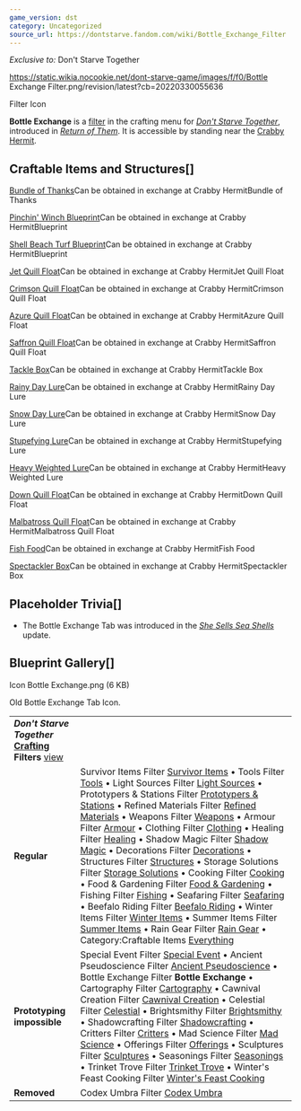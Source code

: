 ```yaml
---
game_version: dst
category: Uncategorized
source_url: https://dontstarve.fandom.com/wiki/Bottle_Exchange_Filter
---
```


*Exclusive to:* Don't Starve Together

 https://static.wikia.nocookie.net/dont-starve-game/images/f/f0/Bottle Exchange Filter.png/revision/latest?cb=20220330055636 

Filter Icon

 

**Bottle Exchange** is a [filter](/wiki/Crafting#Crafting_Filter "Crafting") in the crafting menu for *[Don't Starve Together](/wiki/Don%27t_Starve_Together "Don't Starve Together")*, introduced in *[Return of Them](/wiki/Return_of_Them "Return of Them")*. It is accessible by standing near the [Crabby Hermit](/wiki/Crabby_Hermit "Crabby Hermit").

## Craftable Items and Structures[]

[Bundle of Thanks](/wiki/Bundle_of_Thanks "Bundle of Thanks")Can be obtained in exchange at Crabby HermitBundle of Thanks

[Pinchin' Winch Blueprint](/wiki/Blueprint#Rare_Blueprint "Blueprint")Can be obtained in exchange at Crabby HermitBlueprint

[Shell Beach Turf Blueprint](/wiki/Blueprint#Rare_Blueprint "Blueprint")Can be obtained in exchange at Crabby HermitBlueprint

[Jet Quill Float](/wiki/Jet_Quill_Float "Jet Quill Float")Can be obtained in exchange at Crabby HermitJet Quill Float

[Crimson Quill Float](/wiki/Crimson_Quill_Float "Crimson Quill Float")Can be obtained in exchange at Crabby HermitCrimson Quill Float

[Azure Quill Float](/wiki/Azure_Quill_Float "Azure Quill Float")Can be obtained in exchange at Crabby HermitAzure Quill Float

[Saffron Quill Float](/wiki/Saffron_Quill_Float "Saffron Quill Float")Can be obtained in exchange at Crabby HermitSaffron Quill Float

[Tackle Box](/wiki/Tackle_Box "Tackle Box")Can be obtained in exchange at Crabby HermitTackle Box

[Rainy Day Lure](/wiki/Rainy_Day_Lure "Rainy Day Lure")Can be obtained in exchange at Crabby HermitRainy Day Lure

[Snow Day Lure](/wiki/Snow_Day_Lure "Snow Day Lure")Can be obtained in exchange at Crabby HermitSnow Day Lure

[Stupefying Lure](/wiki/Stupefying_Lure "Stupefying Lure")Can be obtained in exchange at Crabby HermitStupefying Lure

[Heavy Weighted Lure](/wiki/Heavy_Weighted_Lure "Heavy Weighted Lure")Can be obtained in exchange at Crabby HermitHeavy Weighted Lure

[Down Quill Float](/wiki/Down_Quill_Float "Down Quill Float")Can be obtained in exchange at Crabby HermitDown Quill Float

[Malbatross Quill Float](/wiki/Malbatross_Quill_Float "Malbatross Quill Float")Can be obtained in exchange at Crabby HermitMalbatross Quill Float

[Fish Food](/wiki/Fish_Food "Fish Food")Can be obtained in exchange at Crabby HermitFish Food

[Spectackler Box](/wiki/Spectackler_Box "Spectackler Box")Can be obtained in exchange at Crabby HermitSpectackler Box

## Placeholder Trivia[]

* The Bottle Exchange Tab was introduced in the *[She Sells Sea Shells](/wiki/Return_of_Them#She_Sells_Sea_Shells "Return of Them")* update.

## Blueprint Gallery[]

Icon Bottle Exchange.png (6 KB)

Old Bottle Exchange Tab Icon.

|  |  |
| --- | --- |
| ***Don't Starve Together* [Crafting](/wiki/Crafting "Crafting") Filters** [view](/wiki/Template:Crafting_Filters "Template:Crafting Filters") | |
| **Regular** | Survivor Items Filter [Survivor Items](/wiki/Survivor_Items_Filter "Survivor Items Filter") • Tools Filter [Tools](/wiki/Tools_Filter "Tools Filter") • Light Sources Filter [Light Sources](/wiki/Light_Sources_Filter "Light Sources Filter") • Prototypers & Stations Filter [Prototypers & Stations](/wiki/Prototypers_%26_Stations_Filter "Prototypers & Stations Filter") • Refined Materials Filter [Refined Materials](/wiki/Refined_Materials_Filter "Refined Materials Filter") • Weapons Filter [Weapons](/wiki/Weapons_Filter "Weapons Filter") • Armour Filter [Armour](/wiki/Armour_Filter "Armour Filter") • Clothing Filter [Clothing](/wiki/Clothing_Filter "Clothing Filter") • Healing Filter [Healing](/wiki/Healing_Filter "Healing Filter") • Shadow Magic Filter [Shadow Magic](/wiki/Shadow_Magic_Filter "Shadow Magic Filter") • Decorations Filter [Decorations](/wiki/Decorations_Filter "Decorations Filter") • Structures Filter [Structures](/wiki/Structures_Filter "Structures Filter") • Storage Solutions Filter [Storage Solutions](/wiki/Storage_Solutions_Filter "Storage Solutions Filter") • Cooking Filter [Cooking](/wiki/Cooking_Filter "Cooking Filter") • Food & Gardening Filter [Food & Gardening](/wiki/Food_%26_Gardening_Filter "Food & Gardening Filter") • Fishing Filter [Fishing](/wiki/Fishing_Filter "Fishing Filter") • Seafaring Filter [Seafaring](/wiki/Seafaring_Filter "Seafaring Filter") • Beefalo Riding Filter [Beefalo Riding](/wiki/Beefalo_Riding_Filter "Beefalo Riding Filter") • Winter Items Filter [Winter Items](/wiki/Winter_Items_Filter "Winter Items Filter") • Summer Items Filter [Summer Items](/wiki/Summer_Items_Filter "Summer Items Filter") • Rain Gear Filter [Rain Gear](/wiki/Rain_Gear_Filter "Rain Gear Filter") • Category:Craftable Items [Everything](/wiki/Category:Craftable_Items "Category:Craftable Items") |
| **Prototyping impossible** | Special Event Filter [Special Event](/wiki/Special_Event_Filter "Special Event Filter") • Ancient Pseudoscience Filter [Ancient Pseudoscience](/wiki/Ancient_Pseudoscience_Filter "Ancient Pseudoscience Filter") • Bottle Exchange Filter **Bottle Exchange** • Cartography Filter [Cartography](/wiki/Cartography_Filter "Cartography Filter") • Cawnival Creation Filter [Cawnival Creation](/wiki/Cawnival_Creation_Filter "Cawnival Creation Filter") • Celestial Filter [Celestial](/wiki/Celestial_Filter "Celestial Filter") • Brightsmithy Filter [Brightsmithy](/wiki/Brightsmithy_Filter "Brightsmithy Filter") • Shadowcrafting Filter [Shadowcrafting](/wiki/Shadowcrafting_Filter "Shadowcrafting Filter") • Critters Filter [Critters](/wiki/Critters_Filter "Critters Filter") • Mad Science Filter [Mad Science](/wiki/Mad_Science_Filter "Mad Science Filter") • Offerings Filter [Offerings](/wiki/Offerings_Filter "Offerings Filter") • Sculptures Filter [Sculptures](/wiki/Sculptures_Filter "Sculptures Filter") • Seasonings Filter [Seasonings](/wiki/Seasonings_Filter "Seasonings Filter") • Trinket Trove Filter [Trinket Trove](/wiki/Trinket_Trove_Filter "Trinket Trove Filter") • Winter's Feast Cooking Filter [Winter's Feast Cooking](/wiki/Winter%27s_Feast_Cooking_Filter "Winter's Feast Cooking Filter") |
| **Removed** | Codex Umbra Filter [Codex Umbra](/wiki/Codex_Umbra_Filter "Codex Umbra Filter") |